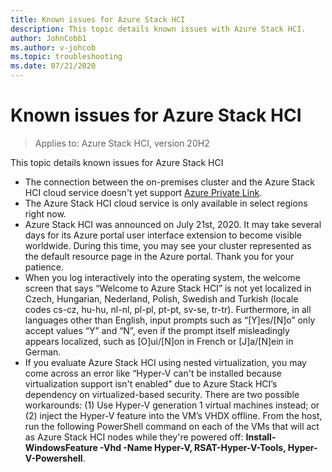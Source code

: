 ```yaml
---
title: Known issues for Azure Stack HCI
description: This topic details known issues with Azure Stack HCI.
author: JohnCobb1
ms.author: v-johcob
ms.topic: troubleshooting
ms.date: 07/21/2020
---
```


# Known issues for Azure Stack HCI

>Applies to: Azure Stack HCI, version 20H2

This topic details known issues for Azure Stack HCI

- The connection between the on-premises cluster and the Azure Stack HCI cloud service doesn't yet support [Azure Private Link](https://azure.microsoft.com/services/private-link).
- The Azure Stack HCI cloud service is only available in select regions right now.
- Azure Stack HCI was announced on July 21st, 2020. It may take several days for its Azure portal user interface extension to become visible worldwide. During this time, you may see your cluster represented as the default resource page in the Azure portal. Thank you for your patience.
- When you log interactively into the operating system, the welcome screen that says “Welcome to Azure Stack HCI” is not yet localized in Czech, Hungarian, Nederland, Polish, Swedish and Turkish (locale codes cs-cz, hu-hu, nl-nl, pl-pl, pt-pt, sv-se, tr-tr). Furthermore, in all languages other than English, input prompts such as “[Y]es/[N]o” only accept values “Y” and “N”, even if the prompt itself misleadingly appears localized, such as [O]ui/[N]on in French or [J]a/[N]ein in German.
- If you evaluate Azure Stack HCI using nested virtualization, you may come across an error like “Hyper-V can't be installed because virtualization support isn't enabled” due to Azure Stack HCI’s dependency on virtualized-based security. There are two possible workarounds: (1) Use Hyper-V generation 1 virtual machines instead; or (2) inject the Hyper-V feature into the VM’s VHDX offline. From the host, run the following PowerShell command on each of the VMs that will act as Azure Stack HCI nodes while they're powered off: **Install-WindowsFeature -Vhd <path> -Name Hyper-V, RSAT-Hyper-V-Tools, Hyper-V-Powershell**.
